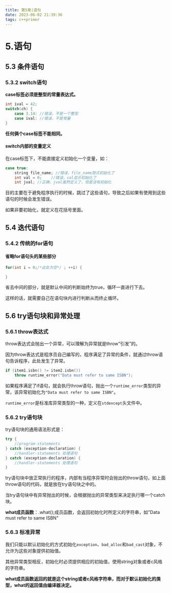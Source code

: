 ```yaml
---
title: 第5章|语句
date: 2023-06-02 21:39:36
tags: c++primer
---
```


# 5.语句

## 5.3 条件语句

### 5.3.2 switch语句

**case标签必须是整型的常量表达式。**

```c++
int ival = 42;
switch(ch) {
    case 3.14: //错误，不是一个整型
    case ival: //错误，不是常量
}
```

**任何俩个case标签不能相同。**

#### switch内部的变量定义

在case标签下，不能直接定义初始化一个变量，如：

```c++
case true:
	string file_name; //错误，file_name隐式初始化了
	int val = 0;	//错误，val显示初始化了
	int jval; //正确，jval虽然定义了，但是没有初始化
```

目的主要在于避免程序执行的时候，跳过了这些语句，导致之后如果有使用到这些语句的时候会发生错误。

如果非要初始化，就定义在花括号里面。

## 5.4 迭代语句

### 5.4.2 传统的for语句

#### 省略for语句头的某些部分

```c++
for(int i = 0;/*此处为空*/ ; ++i) {
    
}
```

省去中间的部分，就是默认中间的判断始终为true，循环一直进行下去。

这样的话，就需要自己在语句块内进行判断从而终止循环。

## 5.6 try语句块和异常处理

### 5.6.1 throw表达式

throw表达式会抛出一个异常，可以理解为异常就是throw“引发”的。

因为throw表达式是程序员自己编写的，程序满足了异常的条件，就通过throw语句告诉程序，此处发生了异常。

```c++
if (item1.isbn() != item2.isbn())
    throw runtime_error("Data must refer to same ISBN");
```

如果程序满足了if语句，就会执行throw语句，抛出一个`runtime_error`类型的异常，该异常初始化为`"Data must refer to same ISBN"`。

`runtime_error`是标准库异常类型的一种，定义在`stdexcept`头文件中。

### 5.6.2 try语句块

try语句块的通用语法形式是：

```c++
try {
    //program-statements
} catch (exception-declaration) {
   	//handler-statements 处理语句
} catch (exception-declaration) {
   	//handler-statements 处理语句
}
```

try语句块中放正常执行的程序，内部有当程序异常时会抛出的throw语句，如上面throw语句的代码，就是放在try语句块之中的。

当try语句块中有异常抛出的时候，会根据抛出的异常类型来决定执行哪一个catch块。

**what成员函数**：.what();成员函数，会返回初始化时所定义的字符串，如"Data must refer to same ISBN"

### 5.6.3 标准异常

我们只能以默认初始化的方式初始化`exception`、`bad_alloc`和`bad_cast`对象，不允许为这些对象提供初始值。

其他异常类型相反，初始化时必须提供相应的初始值，使用string对象或者c风格的字符串。

**what成员函数返回的就是这个string或者c风格字符串，而对于默认初始化的类型，what的返回值由编译器决定。**

